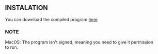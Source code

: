 ## INSTALATION

You can download the compiled program [here](https://github.com/lemz1/tanim/actions/workflows/build-binaries.yml)

### NOTE

MacOS:
The program isn't signed, meaning you need to give it permission to run.
